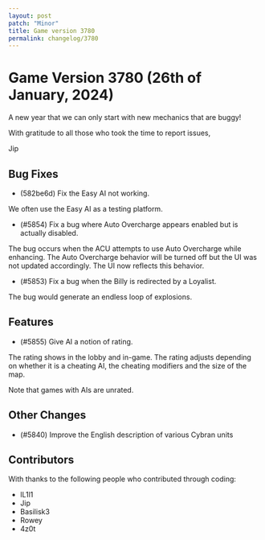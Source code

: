 ```yaml
---
layout: post
patch: "Minor"
title: Game version 3780
permalink: changelog/3780
---
```


# Game Version 3780 (26th of January, 2024)

A new year that we can only start with new mechanics that are buggy!

With gratitude to all those who took the time to report issues,

Jip

## Bug Fixes

- (582be6d) Fix the Easy AI not working.

We often use the Easy AI as a testing platform.

- (#5854) Fix a bug where Auto Overcharge appears enabled but is actually disabled.

The bug occurs when the ACU attempts to use Auto Overcharge while enhancing. The Auto Overcharge behavior will be turned off but the UI was not updated accordingly. The UI now reflects this behavior.

- (#5853) Fix a bug when the Billy is redirected by a Loyalist.

The bug would generate an endless loop of explosions.

## Features

- (#5855) Give AI a notion of rating.

The rating shows in the lobby and in-game. The rating adjusts depending on whether it is a cheating AI, the cheating modifiers and the size of the map.

Note that games with AIs are unrated.

## Other Changes

- (#5840) Improve the English description of various Cybran units

## Contributors

With thanks to the following people who contributed through coding:

- lL1l1
- Jip
- Basilisk3
- Rowey
- 4z0t
